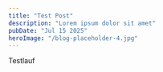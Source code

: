 ```yaml
---
title: "Test Post"
description: "Lorem ipsum dolor sit amet"
pubDate: "Jul 15 2025"
heroImage: "/blog-placeholder-4.jpg"
---
```


Testlauf
